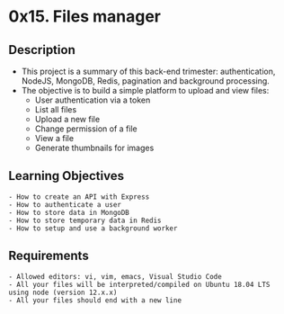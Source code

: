 # 0x15. Files manager

## Description
* This project is a summary of this back-end trimester: authentication, NodeJS, MongoDB, Redis, pagination and background processing.
* The objective is to build a simple platform to upload and view files:
	- User authentication via a token
	- List all files
	- Upload a new file
	- Change permission of a file
	- View a file
	- Generate thumbnails for images

## Learning Objectives
	- How to create an API with Express
	- How to authenticate a user
	- How to store data in MongoDB
	- How to store temporary data in Redis
	- How to setup and use a background worker

## Requirements
	- Allowed editors: vi, vim, emacs, Visual Studio Code
	- All your files will be interpreted/compiled on Ubuntu 18.04 LTS using node (version 12.x.x)
	- All your files should end with a new line
